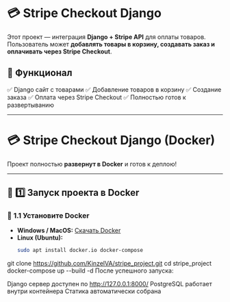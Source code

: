 # 💳 Stripe Checkout Django

Этот проект — интеграция **Django + Stripe API** для оплаты товаров.
Пользователь может **добавлять товары в корзину, создавать заказ и оплачивать через Stripe Checkout**.

## 🚀 Функционал
✅ Django сайт с товарами
✅ Добавление товаров в корзину
✅ Создание заказа
✅ Оплата через Stripe Checkout
✅ Полностью готов к развертыванию

---
# 💳 Stripe Checkout Django (Docker)

Проект полностью **развернут в Docker** и готов к деплою!

---

## 🚀 **1️⃣ Запуск проекта в Docker**
### 🔹 **1.1 Установите Docker**
- **Windows / MacOS:** [Скачать Docker](https://www.docker.com/get-started/)
- **Linux (Ubuntu):**
  ```bash
  sudo apt install docker.io docker-compose
git clone https://github.com/KinzelVA/stripe_project.git
cd stripe_project
docker-compose up --build -d
После успешного запуска:

Django сервер доступен по http://127.0.0.1:8000/
PostgreSQL работает внутри контейнера
Статика автоматически собрана
